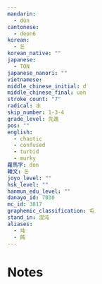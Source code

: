```yaml
---
mandarin:
  - dùn
cantonese:
  - deon6
korean:
  - 돈
korean_native: ""
japanese:
  - TON
japanese_nanori: ""
vietnamese:
middle_chinese_initial: d
middle_chinese_final: uən
stroke_count: "7"
radical: 水
skip_number: 1-3-4
grade_level: 先進
pos: ""
english:
  - chaotic
  - confused
  - turbid
  - murky
羅馬字: don
韓文: 돈
joyo_level: ""
hsk_level: ""
hanmun_edu_level: ""
danayo_id: 7030
mc_id: 3817
graphemic_classification: 屯
stand_in: 混沌
aliases:
  - 坉
  - 飩
---
```


# Notes
